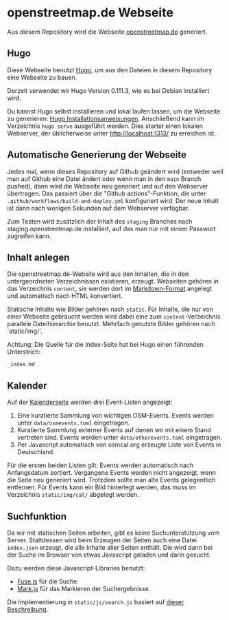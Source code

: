 # openstreetmap.de Webseite

Aus diesem Repository wird die Webseite
[openstreetmap.de](https://openstreetmap.de) generiert.

## Hugo

Diese Webseite benutzt [Hugo](https://gohugo.io/), um aus den Dateien in diesem
Repository eine Webseite zu bauen.

Derzeit verwendet wir Hugo Version 0.111.3, wie es bei Debian installiert wird.

Du kannst Hugo selbst installieren und lokal laufen lassen, um die Webseite zu
generieren: [Hugo
Installationsanweisungen](https://gohugo.io/getting-started/installing/).
Anschließend kann im Verzeichnis `hugo serve` ausgeführt werden. Dies startet
einen lokalen Webserver, der üblicherweise unter
[http://localhost:1313/](http://localhost:1313/) zu erreichen ist.

## Automatische Generierung der Webseite

Jedes mal, wenn dieses Repository auf Github geändert wird (entweder weil man
auf Github eine Datei ändert oder wenn man in den `main` Branch pushed), dann
wird die Webseite neu generiert und auf den Webserver übertragen. Das passiert
über die "Github actions"-Funktion, die unter
`.github/workflows/build-and-deploy.yml` konfiguriert wird. Der neue Inhalt ist
dann nach wenigen Sekunden auf dem Webserver verfügbar.

Zum Testen wird zusätzlich der Inhalt des `staging` Branches nach
staging.openstreetmap.de installiert, auf das man nur mit einem Passwort
zugreifen kann.

## Inhalt anlegen

Die openstreetmap.de-Website wird aus den Inhalten, die in den untergeordneten
Verzeichnissen existieren, erzeugt. Webseiten gehören in das Verzeichnis
`content`, sie werden dort im
[Markdown-Format](https://www.markdownguide.org/tools/hugo/) angelegt und
automatisch nach HTML konvertiert.

Statische Inhalte wie Bilder gehören nach `static`. Für Inhalte, die nur von
einer Webseite gebraucht werden wird dabei eine zum `content`-Verzeichnis
parallele Dateihierarchie benutzt. Mehrfach genutzte Bilder gehören nach
`static/img/'.

Achtung: Die Quelle für die Index-Seite hat bei Hugo einen führenden
Unterstrich:

```
_index.md
```

## Kalender

Auf der [Kalenderseite](https://openstreetmap.de/kalender/) werden drei
Event-Listen angezeigt:

1. Eine kuratierte Sammlung von wichtigen OSM-Events.
   Events werden unter `data/osmevents.toml` eingetragen.
2. Kuratierte Sammlung externer Events auf denen wir mit einem Stand vertreten
   sind. Events werden unter `data/otherevents.toml` eingetragen.
3. Per Javascript automatisch von osmcal.org erzeugte Liste von Events in
   Deutschland.

Für die ersten beiden Listen gilt: Events werden automatisch nach
Anfangsdatum sortiert. Vergangene Events werden nicht angezeigt, wenn die Seite
neu generiert wird. Trotzdem sollte man alte Events gelegentlich entfernen.
Für Events kann ein Bild hinterlegt werden, das muss im Verzeichnis
`static/img/cal/` abgelegt werden.

## Suchfunktion

Da wir mit statischen Seiten arbeiten, gibt es keine Suchunterstützung vom
Server. Stattdessen wird beim Erzeugen der Seiten auch eine Datei `index.json`
erzeugt, die alle Inhalte aller Seiten enthält. Die wird dann bei der Suche
im Browser von etwas Javascript geladen und darin gesucht.

Dazu werden diese Javascript-Libraries benutzt:

* [Fuse.js](https://www.fusejs.io/) für die Suche.
* [Mark.js](https://markjs.io/) für das Markieren der Suchergebnisse.

Die Implementierung in `static/js/search.js` basiert auf [dieser
Beschreibung](https://makewithhugo.com/add-search-to-a-hugo-site/).

